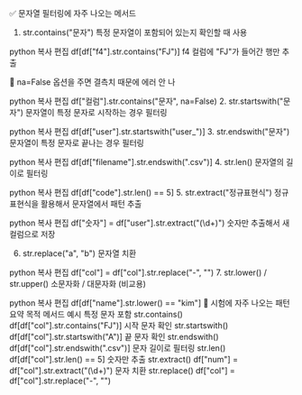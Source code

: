 ✅ 문자열 필터링에 자주 나오는 메서드
1. str.contains("문자")
특정 문자열이 포함되어 있는지 확인할 때 사용

python
복사
편집
df[df["f4"].str.contains("FJ")]
f4 컬럼에 "FJ"가 들어간 행만 추출

🔹 na=False 옵션을 주면 결측치 때문에 에러 안 나

python
복사
편집
df["컬럼"].str.contains("문자", na=False)
2. str.startswith("문자")
문자열이 특정 문자로 시작하는 경우 필터링

python
복사
편집
df[df["user"].str.startswith("user_")]
3. str.endswith("문자")
문자열이 특정 문자로 끝나는 경우 필터링

python
복사
편집
df[df["filename"].str.endswith(".csv")]
4. str.len()
문자열의 길이로 필터링

python
복사
편집
df[df["code"].str.len() == 5]
5. str.extract("정규표현식")
정규표현식을 활용해서 문자열에서 패턴 추출

python
복사
편집
df["숫자"] = df["user"].str.extract("(\d+)")
숫자만 추출해서 새 컬럼으로 저장

6. str.replace("a", "b")
문자열 치환

python
복사
편집
df["col"] = df["col"].str.replace("-", "")
7. str.lower() / str.upper()
소문자화 / 대문자화 (비교용)

python
복사
편집
df[df["name"].str.lower() == "kim"]
🧠 시험에 자주 나오는 패턴 요약
목적	메서드	예시
특정 문자 포함	str.contains()	df[df["col"].str.contains("FJ")]
시작 문자 확인	str.startswith()	df[df["col"].str.startswith("A")]
끝 문자 확인	str.endswith()	df[df["col"].str.endswith(".csv")]
문자 길이로 필터링	str.len()	df[df["col"].str.len() == 5]
숫자만 추출	str.extract()	df["num"] = df["col"].str.extract("(\d+)")
문자 치환	str.replace()	df["col"] = df["col"].str.replace("-", "")